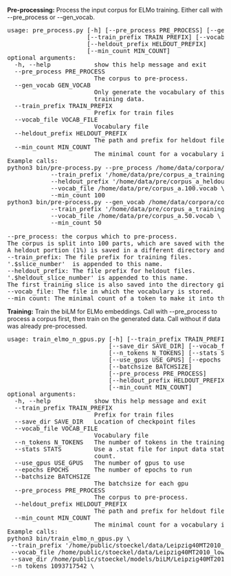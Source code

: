 <b>Pre-processing:</b>
Process the input corpus for ELMo training.
Either call with --pre_process or --gen_vocab.
<pre>
usage: pre_process.py [-h] [--pre_process PRE_PROCESS] [--gen_vocab GEN_VOCAB]
                      [--train_prefix TRAIN_PREFIX] [--vocab_file VOCAB_FILE]
                      [--heldout_prefix HELDOUT_PREFIX]
                      [--min_count MIN_COUNT]
optional arguments:
  -h, --help            show this help message and exit
  --pre_process PRE_PROCESS
                        The corpus to pre-process.
  --gen_vocab GEN_VOCAB
                        Only generate the vocabulary of this corpus, no
                        training data.
  --train_prefix TRAIN_PREFIX
                        Prefix for train files
  --vocab_file VOCAB_FILE
                        Vocabulary file
  --heldout_prefix HELDOUT_PREFIX
                        The path and prefix for heldout files.
  --min_count MIN_COUNT
                        The minimal count for a vocabulary item.
Example calls:
python3 bin/pre-process.py --pre_process /home/data/corpora/corpus_a \
            --train_prefix '/home/data/pre/corpus_a_training/train.corpus_a*' \
            --heldout_prefix '/home/data/pre/corpus_a_heldout/heldout.corpus_a*' \
            --vocab_file /home/data/pre/corpus_a.100.vocab \
            --min_count 100
python3 bin/pre-process.py --gen_vocab /home/data/corpora/corpus_a \
            --train_prefix '/home/data/pre/corpus_a_training/train.corpus_a*' \
            --vocab_file /home/data/pre/corpus_a.50.vocab \
            --min_count 50
            
--pre_process: the corpus which to pre-process.
The corpus is split into 100 parts, which are saved with the train_prefix.
A heldout portion (1%) is saved in a different directory and there split into 50 parts.
--train_prefix: The file prefix for training files.
'.$slice_number'  is appended to this name. 
--heldout_prefix: The file prefix for heldout files.
'.$heldout_slice_number' is appended to this name.
The first training slice is also saved into the directory given by this prefix. 
--vocab_file: The file in which the vocabulary is stored. 
--min_count: The minimal count of a token to make it into the vocabulary.
</pre> 
<p/><b>Training:</b>
Train the biLM for ELMo embeddings.
Call with --pre_process to process a corpus first, then train on the generated data.
Call without if data was already pre-processed.
<pre>
usage: train_elmo_n_gpus.py [-h] [--train_prefix TRAIN_PREFIX]
                            [--save_dir SAVE_DIR] [--vocab_file VOCAB_FILE]
                            [--n_tokens N_TOKENS] [--stats STATS]
                            [--use_gpus USE_GPUS] [--epochs EPOCHS]
                            [--batchsize BATCHSIZE]
                            [--pre_process PRE_PROCESS]
                            [--heldout_prefix HELDOUT_PREFIX]
                            [--min_count MIN_COUNT]
optional arguments:
  -h, --help            show this help message and exit
  --train_prefix TRAIN_PREFIX
                        Prefix for train files
  --save_dir SAVE_DIR   Location of checkpoint files
  --vocab_file VOCAB_FILE
                        Vocabulary file
  --n_tokens N_TOKENS   The number of tokens in the training files
  --stats STATS         Use a .stat file for input data statistics, like token
                        count.
  --use_gpus USE_GPUS   The number of gpus to use
  --epochs EPOCHS       The number of epochs to run
  --batchsize BATCHSIZE
                        The batchsize for each gpu
  --pre_process PRE_PROCESS
                        The corpus to pre-process.
  --heldout_prefix HELDOUT_PREFIX
                        The path and prefix for heldout files.
  --min_count MIN_COUNT
                        The minimal count for a vocabulary item.
Example calls:
python3 bin/train_elmo_n_gpus.py \
 --train_prefix '/home/public/stoeckel/data/Leipzig40MT2010_raw_training/train.Leipzig40MT2010_raw*' \
 --vocab_file /home/public/stoeckel/data/Leipzig40MT2010_lowered.100.vocab 
 --save_dir /home/public/stoeckel/models/biLM/Leipzig40MT2010_raw/
 --n_tokens 1093717542 \
</pre>